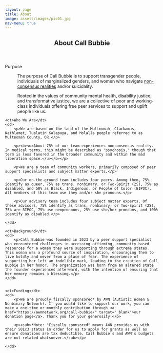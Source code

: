 ```yaml
---
layout: page
title: About
image: assets/images/pic01.jpg
nav-menu: true
---
```


<!-- Main -->
<div id="main" class="alt" style="max-width: 800px;margin:auto;">

<!-- One -->
<section id="one">
	<div class="inner">
		<header class="major">
			<h1>About Call Bubbie</h1>
		</header>



<dl>
	<dt>Purpose</dt>
	<dd>
		<p>The purpose of Call Bubbie is to support  transgender people, individuals of marginalized genders, and women who navigate <a href="https://www.hearing-voices.org/#content" target="_blank">non-consensus realities</a> and/or suicidality.</p>
		<p>Rooted in the values of community mental health, disability justice, and transformative justice, we are a collective of poor and working-class individuals offering free peer services to support and uplift people like us.</p>
	</dd>

	<dt>Who We Are</dt>
	<dd>
		<p>We are based on the land of the Multnomah, Clackamas, Kathlamet, Tualatin Kalapuya, and Molalla people referred to as Multnomah County, OR.</p> 

		<p><b><u>About 75% of our team experiences nonconsensus reality. In medical terms, this might be described as "psychosis," though that term is less favored in the broader community and within the mad liberation space.</u></b></p>
		
		<p>We are a team of community workers, primarily composed of peer support specialists and subject matter experts.</p>

		<p>Our on-the-ground team includes four peers. Among them, 75% identify as queer, 75% as trans, nonbinary, or Two-Spirit (2S), 75% as disabled, and 50% as Black, Indigenous, or People of Color (BIPOC). All members of this team use they and/or she pronouns.</p>

		<p>Our advisory team includes four subject matter experts. Of these advisors, 75% identify as trans, nonbinary, or Two-Spirit (2S), 75% are BIPOC, 75% use neopronouns, 25% use she/her pronouns, and 100% identify as disabled.</p>

	</dd>

	<dt>Background</dt>
	<dd>
		<p>Call Bubbie was founded in 2023 by a peer support specialist who encountered challenges in accessing affirming, community-based resources for a woman they were supporting through extreme states. This woman was a profound source of inspiration, encouraging them to live boldly and never from a place of fear. The experience of supporting her left an indelible mark, leading to the creation of Call Bubbie in her honor. The organization was born from an altered state the founder experienced afterward, with the intention of ensuring that her memory remains a blessing.</p>
	</dd>


	<dt>Funding</dt>
	<dd>
		<p>We are proudly fiscally sponsored* by AWN (Autistic Women & Nonbinary Network). If you would like to support our work, you can make a one-time or monthly contribution through <a href="https://awnnetwork.org/call-bubbie/" target="_blank">our donation page</a>. Thank you for your generosity!</p>

		<p><sub>*Note: "Fiscally sponsored" means AWN provides us with their 501c3 status in order for us to apply for grants as well as ensure donations are tax deductible. Call Bubbie's and AWN's budgets are not related whatsoever.</sub></p>

	</dd> 

	
</dl>


</div>
</section>

</div>
